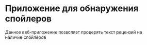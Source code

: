 # **Приложение для обнаружения спойлеров**
Данное веб-приложение позволяет проверять текст рецензий на наличие спойлеров
